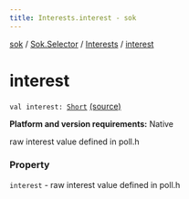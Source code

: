 ```yaml
---
title: Interests.interest - sok
---
```


[sok](../../index.html) / [Sok.Selector](../index.html) / [Interests](index.html) / [interest](./interest.html)

# interest

`val interest: `[`Short`](https://kotlinlang.org/api/latest/jvm/stdlib/kotlin/-short/index.html) [(source)](https://github.com/SeekDaSky/Sok/tree/master/native/sok-native-linux/src/Sok/Selector/SelectionKey.kt#L173)

**Platform and version requirements:** Native

raw interest value defined in poll.h

### Property

`interest` - raw interest value defined in poll.h